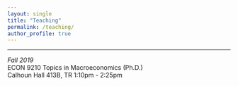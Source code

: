 ```yaml
---
layout: single
title: "Teaching"
permalink: /teaching/
author_profile: true
---
```

---
_Fall 2019_  
ECON 9210 Topics in Macroeconomics (Ph.D.)  
Calhoun Hall 413B, TR 1:10pm - 2:25pm